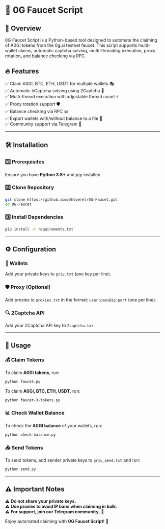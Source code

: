 # 🚀 0G Faucet Script

## 🌟 Overview

0G Faucet Script is a Python-based tool designed to automate the claiming of A0GI tokens from the 0g.ai testnet faucet. This script supports multi-wallet claims, automatic captcha solving, multi-threading execution, proxy rotation, and balance checking via RPC.

## 🔥 Features

✅ Claim A0GI, BTC, ETH, USDT for multiple wallets 🎭  
✅ Automatic hCaptcha solving using 2Captcha 🔐  
✅ Multi-thread execution with adjustable thread count ⚡  
✅ Proxy rotation support 🛡️  
✅ Balance checking via RPC 📊  
✅ Export wallets with/without balance to a file 📁  
✅ Community support via Telegram 💬  

---

## 🛠️ Installation

### 1️⃣ Prerequisites
Ensure you have **Python 3.8+** and `pip` installed.

### 2️⃣ Clone Repository
```bash
git clone https://github.com/mhdverel/0G-Faucet.git
cd 0G-Faucet
```

### 3️⃣ Install Dependencies
```bash
pip install -r requirements.txt
```

---

## ⚙️ Configuration

### 🔑 Wallets
Add your private keys to `priv.txt` (one key per line).

### 🛡️ Proxy (Optional)
Add proxies to `proxies.txt` in the format: `user:pass@ip:port` (one per line).

### 🔍 2Captcha API
Add your 2Captcha API key to `2captcha.txt`.

---

## 🚀 Usage

### 💰 Claim Tokens
To claim **A0GI tokens**, run:
```bash
python faucet.py
```
To claim **A0GI, BTC, ETH, USDT**, run:
```bash
python faucet-3-tokens.py
```

### 📊 Check Wallet Balance
To check the **A0GI balance** of your wallets, run:
```bash
python check-balance.py
```

### 📤 Send Tokens
To send tokens, add sender private keys to `priv_send.txt` and run:
```bash
python send.py
```

---

## ⚠️ Important Notes

⚠️ **Do not share your private keys.**  
⚠️ **Use proxies to avoid IP bans when claiming in bulk.**  
⚠️ **For support, join our Telegram community.** 📢  

Enjoy automated claiming with **0G Faucet Script!** 🎉

